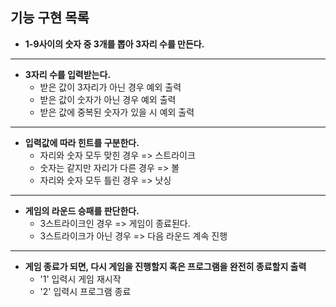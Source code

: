 ## 기능 구현 목록
* **1-9사이의 숫자 중 3개를 뽑아 3자리 수를 만든다.**
---
* **3자리 수를 입력받는다.**
    * 받은 값이 3자리가 아닌 경우 예외 출력
    * 받은 값이 숫자가 아닌 경우 예외 출력
    * 받은 값에 중복된 숫자가 있을 시 예외 출력
---
* **입력값에 따라 힌트를 구분한다.**
    * 자리와 숫자 모두 맞힌 경우 => 스트라이크
    * 숫자는 같지만 자리가 다른 경우 => 볼
    * 자리와 숫자 모두 틀린 경우 => 낫싱
---
* **게임의 라운드 승패를 판단한다.**
    * 3스트라이크인 경우 => 게임이 종료된다.
    * 3스트라이크가 아닌 경우 => 다음 라운드 계속 진행
---
* **게임 종료가 되면, 다시 게임을 진행할지 혹은 프로그램을 완전히 종료할지 출력**
    * '1' 입력시 게임 재시작
    * '2' 입력시 프로그램 종료 
